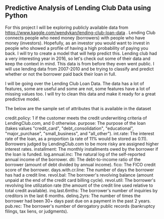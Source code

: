 ## Predictive Analysis of Lending Club Data using Python 

For this project I will be exploring publicly available data from https://www.kaggle.com/wendykan/lending-club-loan-data . Lending Club connects people who need money (borrowers) with people who have money (investors). Hopefully, as an investor you would want to invest in people who showed a profile of having a high probability of paying you back. I will try to create a model that will help predict this. Lending club had a very interesting year in 2016, so let's check out some of their data and keep the context in mind. This data is from before they even went public. I will use lending data from 2007-2010 and be trying to classify and predict whether or not the borrower paid back their loan in full.

I will be going over the Lending Club Loan Data. The data has a lot of features, some are useful and some are not, some features have a lot of missing values too. I will try to clean this data and make it ready for a great predictive model.

The below are the sample set of attributes that is available in the dataset

credit.policy: 1 if the customer meets the credit underwriting criteria of LendingClub.com, and 0 otherwise.
purpose: The purpose of the loan (takes values "credit_card", "debt_consolidation", "educational", "major_purchase", "small_business", and "all_other").
int.rate: The interest rate of the loan, as a proportion (a rate of 11% would be stored as 0.11). Borrowers judged by LendingClub.com to be more risky are assigned higher interest rates.
installment: The monthly installments owed by the borrower if the loan is funded.
log.annual.inc: The natural log of the self-reported annual income of the borrower.
dti: The debt-to-income ratio of the borrower (amount of debt divided by annual income).
fico: The FICO credit score of the borrower.
days.with.cr.line: The number of days the borrower has had a credit line.
revol.bal: The borrower's revolving balance (amount unpaid at the end of the credit card billing cycle).
revol.util: The borrower's revolving line utilization rate (the amount of the credit line used relative to total credit available).
inq.last.6mths: The borrower's number of inquiries by creditors in the last 6 months.
delinq.2yrs: The number of times the borrower had been 30+ days past due on a payment in the past 2 years.
pub.rec: The borrower's number of derogatory public records (bankruptcy filings, tax liens, or judgments).
